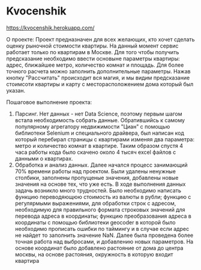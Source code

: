 # Kvocenshik
https://kvocenshik.herokuapp.com/

О проекте:
Проект предназначен для всех желающих, кто хочет сделать оценку рыночной стоимости квартиры.
На данный момент сервис работает только по квартирам в Москве.
Для того чтобы получить предсказание необходимо ввести основыне параметры квартиры: адрес, ближайшее метро, количество комнат и площадь.
Для более точного расчета можно заполнить дополнительные параметры. Нажав кнопку "Рассчитать" происходит вся магия, и мы видим предсказание стоимсоти квартиры и карту с месторасположением дома который был указан.

Пошаговое выполнение проекта:
1) Парсинг. Нет данных - нет Data Science, поэтому первым шагом встала необходимость собрать данные. Обратившийсь к самому популярному агрегатору недвижимости "Циан" с помощью библиотеки Selenium и специального драйвера, был написан код который перебирал страницы с квартирами изменяя два параметра: метро и количество комнат в квартире. Таким образом спустя 4 часа работы кода было скачено около 4 тысяч excel файлов с данными о квартирах. 
2) Обработка и анализ данных. Далее начался процесс занимающий 70% времени работы над проектом. Были удалены ненужные столбики, заполнены пропущеные значения, добавлены новые значения на основе тех, что уже есть. В ходе выполнения данных задачь возникло много трудностей. Было необходимо написать функцию переводяющюю стоимость из валюты в рубли; функцию с регулярмыми выражениями, для обработки строк с адресом, необходимую для правильного формата строковых значений для перевода адреса в координаты; функцию преобразования адреса в координаты с помощью библиотеки geocoder в которой было необходимо прописать ошибки по таймингу и в случае если адрес не найдет то заполнить значение NaN. Далее была проведена более точная работа над выбросами, и добавлению новых параметров. На основе координат было добавлено растояние от дома до центра москвы, на основе растояния, окружность в которую входит квартира 
